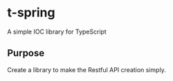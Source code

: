 # t-spring

A simple IOC library for TypeScript

## Purpose

Create a library to make the Restful API creation simply.  
